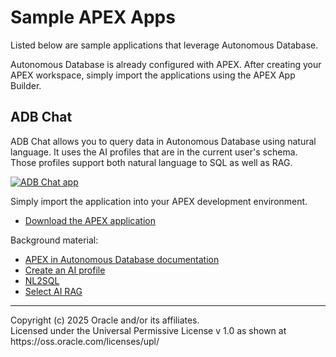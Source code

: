 # Sample APEX Apps
Listed below are sample applications that leverage Autonomous Database.

Autonomous Database is already configured with APEX. After creating your APEX workspace, simply import the applications using the APEX App Builder.

## ADB Chat
ADB Chat allows you to query data in Autonomous Database using natural language. It uses the AI profiles that are in the current user's schema. Those profiles support both natural language to SQL as well as RAG.

[![ADB Chat app](https://img.youtube.com/vi/kW33NzTC5jQ/0.jpg)](https://www.youtube.com/watch?v=kW33NzTC5jQ)

Simply import the application into your APEX development environment.

* [Download the APEX application](select-ai-chat/f101.sql)

Background material:
* [APEX in Autonomous Database documentation](https://docs.oracle.com/en/cloud/paas/autonomous-database/serverless/adbsb/application-express-autonomous-database.html)
* [Create an AI profile](../sql/select-ai-create-profile.sql)
* [NL2SQL](../sql/select-ai-nl2sql.sql)
* [Select AI RAG](../sql/select-ai-rag.sql)



<hr>
Copyright (c) 2025 Oracle and/or its affiliates.<br>
Licensed under the Universal Permissive License v 1.0 as shown at https://oss.oracle.com/licenses/upl/
